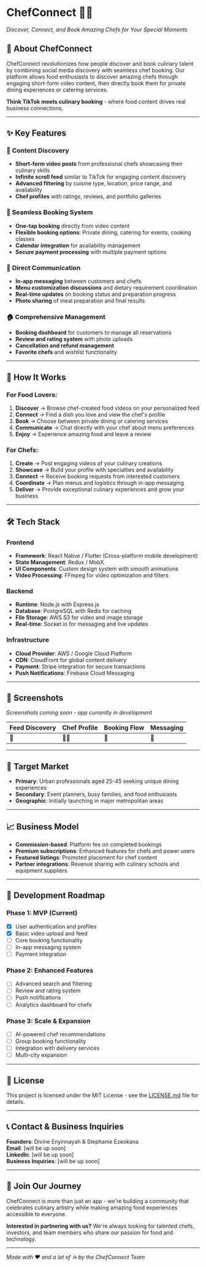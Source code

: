 # ChefConnect 🍳✨

*Discover, Connect, and Book Amazing Chefs for Your Special Moments*


## 🎯 About ChefConnect

ChefConnect revolutionizes how people discover and book culinary talent by combining social media discovery with seamless chef booking. Our platform allows food enthusiasts to discover amazing chefs through engaging short-form video content, then directly book them for private dining experiences or catering services.

**Think TikTok meets culinary booking** - where food content drives real business connections.

---

## ✨ Key Features

### 🎥 **Content Discovery**
- **Short-form video posts** from professional chefs showcasing their culinary skills
- **Infinite scroll feed** similar to TikTok for engaging content discovery
- **Advanced filtering** by cuisine type, location, price range, and availability
- **Chef profiles** with ratings, reviews, and portfolio galleries

### 📅 **Seamless Booking System**
- **One-tap booking** directly from video content
- **Flexible booking options**: Private dining, catering for events, cooking classes
- **Calendar integration** for availability management
- **Secure payment processing** with multiple payment options

### 💬 **Direct Communication**
- **In-app messaging** between customers and chefs
- **Menu customization discussions** and dietary requirement coordination
- **Real-time updates** on booking status and preparation progress
- **Photo sharing** of meal preparation and final results

### 🏠 **Comprehensive Management**
- **Booking dashboard** for customers to manage all reservations
- **Review and rating system** with photo uploads
- **Cancellation and refund management**
- **Favorite chefs** and wishlist functionality

---

## 🚀 How It Works

### For Food Lovers:
1. **Discover** → Browse chef-created food videos on your personalized feed
2. **Connect** → Find a dish you love and view the chef's profile
3. **Book** → Choose between private dining or catering services
4. **Communicate** → Chat directly with your chef about menu preferences
5. **Enjoy** → Experience amazing food and leave a review

### For Chefs:
1. **Create** → Post engaging videos of your culinary creations
2. **Showcase** → Build your profile with specialties and availability
3. **Connect** → Receive booking requests from interested customers
4. **Coordinate** → Plan menus and logistics through in-app messaging
5. **Deliver** → Provide exceptional culinary experiences and grow your business

---

## 🛠 Tech Stack

### Frontend
- **Framework**: React Native / Flutter (Cross-platform mobile development)
- **State Management**: Redux / MobX
- **UI Components**: Custom design system with smooth animations
- **Video Processing**: FFmpeg for video optimization and filters

### Backend
- **Runtime**: Node.js with Express.js
- **Database**: PostgreSQL with Redis for caching
- **File Storage**: AWS S3 for video and image storage
- **Real-time**: Socket.io for messaging and live updates

### Infrastructure
- **Cloud Provider**: AWS / Google Cloud Platform
- **CDN**: CloudFront for global content delivery
- **Payment**: Stripe integration for secure transactions
- **Push Notifications**: Firebase Cloud Messaging

---

## 📱 Screenshots

*Screenshots coming soon - app currently in development*

| Feed Discovery | Chef Profile | Booking Flow | Messaging |
|---|---|---|---|
| 🎥 | 👨‍🍳 | 📅 | 💬 |

---

## 🎯 Target Market

- **Primary**: Urban professionals aged 25-45 seeking unique dining experiences
- **Secondary**: Event planners, busy families, and food enthusiasts
- **Geographic**: Initially launching in major metropolitan areas

---

## 📈 Business Model

- **Commission-based**: Platform fee on completed bookings
- **Premium subscriptions**: Enhanced features for chefs and power users
- **Featured listings**: Promoted placement for chef content
- **Partner integrations**: Revenue sharing with culinary schools and equipment suppliers

---

## 🚧 Development Roadmap

### Phase 1: MVP (Current)
- [x] User authentication and profiles
- [x] Basic video upload and feed
- [ ] Core booking functionality
- [ ] In-app messaging system
- [ ] Payment integration

### Phase 2: Enhanced Features
- [ ] Advanced search and filtering
- [ ] Review and rating system
- [ ] Push notifications
- [ ] Analytics dashboard for chefs

### Phase 3: Scale & Expansion
- [ ] AI-powered chef recommendations
- [ ] Group booking functionality
- [ ] Integration with delivery services
- [ ] Multi-city expansion

---

## 📄 License

This project is licensed under the MIT License - see the [LICENSE.md](LICENSE.md) file for details.

---

## 📞 Contact & Business Inquiries

**Founders**: Divine Enyinnayah & Stephanie Ezeokana  
**Email**: [will be up soon]  
**LinkedIn**: [will be up soon]  
**Business Inquiries**: [will be up soon]

---

## 🌟 Join Our Journey

ChefConnect is more than just an app - we're building a community that celebrates culinary artistry while making amazing food experiences accessible to everyone. 

**Interested in partnering with us?** We're always looking for talented chefs, investors, and team members who share our passion for food and technology.

---

*Made with ❤️ and a lot of ☕ by the ChefConnect Team*
